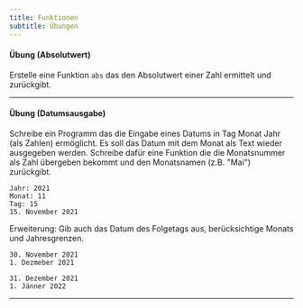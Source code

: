 ```yaml
---
title: Funktionen
subtitle: Übungen
---
```




#### Übung (Absolutwert)

Erstelle eine Funktion `abs` das den Absolutwert einer Zahl ermittelt und zurückgibt.

---

#### Übung (Datumsausgabe)

Schreibe ein Programm das die Eingabe eines Datums in Tag Monat Jahr (als Zahlen) ermöglicht. Es soll das Datum mit dem Monat als Text wieder ausgegeben werden. Schreibe dafür eine Funktion die die Monatsnummer als Zahl übergeben bekommt und den Monatsnamen (z.B. "Mai") zurückgibt.

```
Jahr: 2021
Monat: 11
Tag: 15
15. November 2021
```

Erweiterung: Gib auch das Datum des Folgetags aus, berücksichtige Monats und Jahresgrenzen.

```
30. November 2021
1. Dezmeber 2021
```

```
31. Dezember 2021
1. Jänner 2022
```

---

